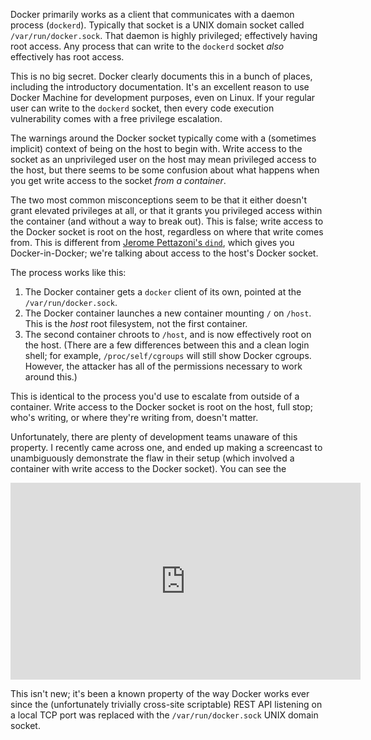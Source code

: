 <!--
.. title: Don't expose the Docker socket (not even to a container)
.. slug: dont-expose-the-docker-socket-not-even-to-a-container
.. date: 2015-09-23 14:54:24 UTC-07:00
.. tags: docker, security
.. category:
.. link:
.. description:
.. type: text
-->

Docker primarily works as a client that communicates with a daemon
process (`dockerd`). Typically that socket is a UNIX domain socket
called `/var/run/docker.sock`. That daemon is highly privileged;
effectively having root access. Any process that can write to the
`dockerd` socket *also* effectively has root access.

This is no big secret. Docker clearly documents this in a bunch of
places, including the introductory documentation. It's an excellent
reason to use Docker Machine for development purposes, even on
Linux. If your regular user can write to the `dockerd` socket, then
every code execution vulnerability comes with a free privilege
escalation.

The warnings around the Docker socket typically come with a (sometimes
implicit) context of being on the host to begin with. Write access to
the socket as an unprivileged user on the host may mean privileged
access to the host, but there seems to be some confusion about what
happens when you get write access to the socket *from a
container*.

The two most common misconceptions seem to be that it either doesn't
grant elevated privileges at all, or that it grants you privileged
access within the container (and without a way to break out). This is
false; write access to the Docker socket is root on the host,
regardless on where that write comes from. This is different from
[Jerome Pettazoni's `dind`][dind], which gives you Docker-in-Docker;
we're talking about access to the host's Docker socket.

The process works like this:

1. The Docker container gets a `docker` client of its own, pointed at
   the `/var/run/docker.sock`.
2. The Docker container launches a new container mounting `/` on
   `/host`. This is the *host* root filesystem, not the first
   container.
3. The second container chroots to `/host`, and is now effectively
   root on the host. (There are a few differences between this and a
   clean login shell; for example, `/proc/self/cgroups` will still show
   Docker cgroups. However, the attacker has all of the permissions
   necessary to work around this.)

This is identical to the process you'd use to escalate from outside of
a container. Write access to the Docker socket is root on the host,
full stop; who's writing, or where they're writing from, doesn't
matter.

Unfortunately, there are plenty of development teams unaware of this
property. I recently came across one, and ended up making a screencast
to unambiguously demonstrate the flaw in their setup (which involved a
container with write access to the Docker socket). You can see the

<iframe width="560" height="315" src="https://www.youtube.com/embed/CB9Aa6QeRaI" frameborder="0" allowfullscreen></iframe>

This isn't new; it's been a known property of the way Docker works
ever since the (unfortunately trivially cross-site scriptable) REST
API listening on a local TCP port was replaced with the
`/var/run/docker.sock` UNIX domain socket.

[dind]: https://github.com/jpetazzo/dind
[ditka]: https://en.wikipedia.org/wiki/Mike_Ditka
